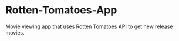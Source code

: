 Rotten-Tomatoes-App
===================
Movie viewing app that uses Rotten Tomatoes API to get new release movies. 


